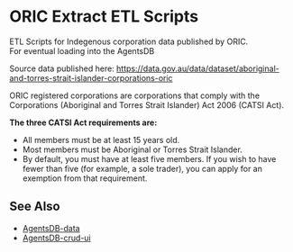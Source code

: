 # ORIC Extract ETL Scripts

ETL Scripts for Indegenous corporation data published by ORIC.  
For eventual loading into the AgentsDB

Source data published here: https://data.gov.au/data/dataset/aboriginal-and-torres-strait-islander-corporations-oric


ORIC registered corporations are corporations that comply with the Corporations (Aboriginal and Torres Strait Islander) Act 2006 (CATSI Act).

**The three CATSI Act requirements are:**
- All members must be at least 15 years old.
- Most members must be Aboriginal or Torres Strait Islander.
- By default, you must have at least five members. If you wish to have fewer than five (for example, a sole trader), you can apply for an exemption from that requirement.


## See Also

- [ AgentsDB-data ](https://github.com/idn-au/agentsdb-data)
- [ AgentsDB-crud-ui ](https://github.com/idn-au/agentsdb-crud-ui)
